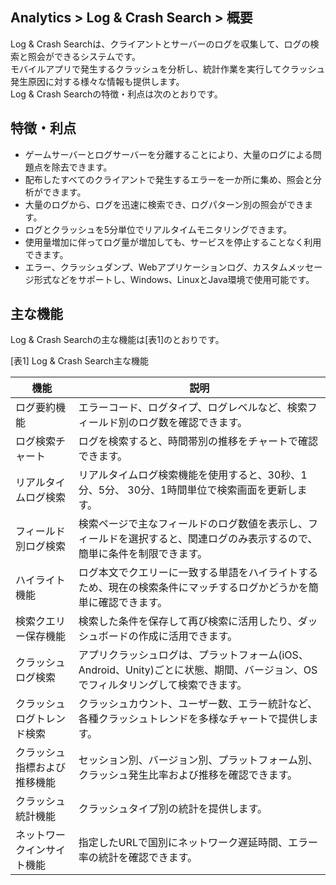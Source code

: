 ﻿## Analytics > Log & Crash Search > 概要

Log & Crash Searchは、クライアントとサーバーのログを収集して、ログの検索と照会ができるシステムです。   
モバイルアプリで発生するクラッシュを分析し、統計作業を実行してクラッシュ発生原因に対する様々な情報も提供します。  
Log & Crash Searchの特徴・利点は次のとおりです。  

## 特徴・利点

* ゲームサーバーとログサーバーを分離することにより、大量のログによる問題点を除去できます。
* 配布したすべてのクライアントで発生するエラーを一か所に集め、照会と分析ができます。
* 大量のログから、ログを迅速に検索でき、ログパターン別の照会ができます。
* ログとクラッシュを5分単位でリアルタイムモニタリングできます。
* 使用量増加に伴ってログ量が増加しても、サービスを停止することなく利用できます。
* エラー、クラッシュダンプ、Webアプリケーションログ、カスタムメッセージ形式などをサポートし、Windows、LinuxとJava環境で使用可能です。

## 主な機能
Log & Crash Searchの主な機能は[表1]のとおりです。

[表1] Log & Crash Search主な機能

|機能|	説明|
|---|---|
|ログ要約機能|	エラーコード、ログタイプ、ログレベルなど、検索フィールド別のログ数を確認できます。|
|ログ検索チャート|	ログを検索すると、時間帯別の推移をチャートで確認できます。|
|リアルタイムログ検索|	リアルタイムログ検索機能を使用すると、30秒、1分、5分、 30分、1時間単位で検索画面を更新します。|
|フィールド別ログ検索|	検索ページで主なフィールドのログ数値を表示し、フィールドを選択すると、関連ログのみ表示するので、簡単に条件を制限できます。|
|ハイライト機能|	ログ本文でクエリーに一致する単語をハイライトするため、現在の検索条件にマッチするログかどうかを簡単に確認できます。|
|検索クエリー保存機能|	検索した条件を保存して再び検索に活用したり、ダッシュボードの作成に活用できます。|
|クラッシュログ検索|	アプリクラッシュログは、プラットフォーム(iOS、Android、Unity)ごとに状態、期間、バージョン、OSでフィルタリングして検索できます。|
|クラッシュログトレンド検索|	クラッシュカウント、ユーザー数、エラー統計など、各種クラッシュトレンドを多様なチャートで提供します。|
|クラッシュ指標および推移機能|	セッション別、バージョン別、プラットフォーム別、クラッシュ発生比率および推移を確認できます。|
|クラッシュ統計機能|	クラッシュタイプ別の統計を提供します。|
|ネットワークインサイト機能|	指定したURLで国別にネットワーク遅延時間、エラー率の統計を確認できます。| 
